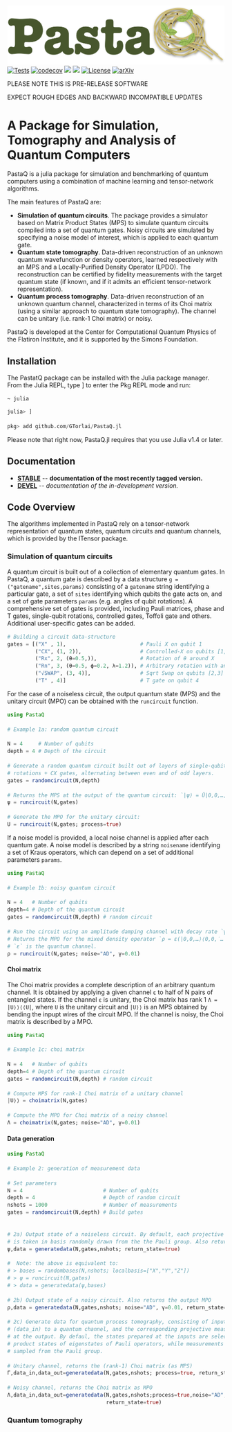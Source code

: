 ![alt text](https://github.com/GTorlai/PastaQ.jl/blob/master/docs/src/assets/logo.png?raw=true)
[![Tests](https://github.com/GTorlai/PastaQ.jl/workflows/Tests/badge.svg)](https://github.com/GTorlai/PastaQ.jl/actions?query=workflow%3ATests)
[![codecov](https://codecov.io/gh/GTorlai/PastaQ.jl/branch/master/graph/badge.svg)](https://codecov.io/gh/GTorlai/PastaQ.jl)
[![](https://img.shields.io/badge/docs-stable-blue.svg)](https://gtorlai.github.io/PastaQ.jl/stable/)
[![](https://img.shields.io/badge/docs-dev-blue.svg)](https://gtorlai.github.io/PastaQ.jl/dev/)
[![License](https://img.shields.io/badge/License-Apache%202.0-blue.svg)](https://opensource.org/licenses/Apache-2.0)
[![arXiv](https://img.shields.io/badge/arXiv--b31b1b.svg)](https://arxiv.org/abs/)

PLEASE NOTE THIS IS PRE-RELEASE SOFTWARE      

EXPECT ROUGH EDGES AND BACKWARD INCOMPATIBLE UPDATES

# A Package for Simulation, Tomography and Analysis of Quantum Computers

PastaQ is a julia package for simulation and benchmarking of quantum computers using a combination
of machine learning and tensor-network algorithms.

The main features of PastaQ are:
+ **Simulation of quantum circuits**. The package provides a simulator based on Matrix Product States (MPS) to simulate quantum circuits compiled into a set of quantum gates. Noisy circuits are simulated by specifying a noise model of interest, which is applied to each quantum gate.
+ **Quantum state tomography**. Data-driven reconstruction of an unknown quantum wavefunction or density operators, learned respectively with an MPS and a Locally-Purified Density Operator (LPDO). The reconstruction can be certified by fidelity measurements with the target quantum state (if known, and if it admits an efficient tensor-network representation).
+ **Quantum process tomography**. Data-driven reconstruction of an unknown quantum channel, characterized in terms of its Choi matrix (using a similar approach to quantum state tomography). The channel can be unitary (i.e. rank-1 Choi matrix) or noisy.

PastaQ is developed at the Center for Computational Quantum Physics of the Flatiron Institute,
and it is supported by the Simons Foundation.

## Installation
The PastatQ package can be installed with the Julia package manager. From the Julia REPL,
type ] to enter the Pkg REPL mode and run:

```
~ julia
```

```julia
julia> ]

pkg> add github.com/GTorlai/PastaQ.jl
```

Please note that right now, PastaQ.jl requires that you use Julia v1.4 or later.

## Documentation

- [**STABLE**](https://gtorlai.github.io/PastaQ.jl/stable/) --  **documentation of the most recently tagged version.**
- [**DEVEL**](https://gtorlai.github.io/PastaQ.jl/dev/) -- *documentation of the in-development version.*

## Code Overview
The algorithms implemented in PastaQ rely on a tensor-network representation of
quantum states, quantum circuits and quantum channels, which is provided by the
ITensor package.

### Simulation of quantum circuits
A quantum circuit is built out of a collection of elementary quantum gates. In
PastaQ, a quantum gate is described by a data structure `g = ("gatename",sites,params)`
consisting of a `gatename` string identifying a particular gate, a set of `sites`
identifying which qubits the gate acts on, and a set of gate parameters `params`
(e.g. angles of qubit rotations). A comprehensive set of gates is provided,
including Pauli matrices, phase and T gates, single-qubit rotations, controlled
gates, Toffoli gate and others. Additional user-specific gates can be added.

```julia
# Building a circuit data-structure
gates = [("X" , 1),                        # Pauli X on qubit 1
         ("CX", (1, 2)),                   # Controlled-X on qubits [1,2]
         ("Rx", 2, (θ=0.5,)),              # Rotation of θ around X
         ("Rn", 3, (θ=0.5, ϕ=0.2, λ=1.2)), # Arbitrary rotation with angles (θ,ϕ,λ)
         ("√SWAP", (3, 4)],                # Sqrt Swap on qubits [2,3]
         ("T" , 4)]                        # T gate on qubit 4
```

For the case of a noiseless circuit, the output quantum state (MPS) and the
unitary circuit (MPO) can be obtained with the `runcircuit` function.

```julia
using PastaQ

# Example 1a: random quantum circuit

N = 4     # Number of qubits
depth = 4 # Depth of the circuit

# Generate a random quantum circuit built out of layers of single-qubit random
# rotations + CX gates, alternating between even and of odd layers.
gates = randomcircuit(N,depth)

# Returns the MPS at the output of the quantum circuit: `|ψ⟩ = Û|0,0,…,0⟩`
ψ = runcircuit(N,gates)

# Generate the MPO for the unitary circuit:
U = runcircuit(N,gates; process=true)
```

If a noise model is provided, a local noise channel is applied after each quantum
gate. A noise model is described by a string `noisename` identifying a set of
Kraus operators, which can depend on a set of additional parameters `params`.

```julia
using PastaQ

# Example 1b: noisy quantum circuit

N = 4   # Number of qubits
depth=4 # Depth of the quantum circuit
gates = randomcircuit(N,depth) # random circuit

# Run the circuit using an amplitude damping channel with decay rate `γ=0.01`.
# Returns the MPO for the mixed density operator `ρ = ε(|0,0,…⟩⟨0,0,̇…|), where
# `ε` is the quantum channel.
ρ = runcircuit(N,gates; noise="AD", γ=0.01)
```

#### Choi matrix

The Choi matrix provides a complete description of an arbitrary quantum channel.
It is obtained by applying a given channel `ε` to half of N pairs of entangled states.
If the channel `ε` is unitary, the Choi matrix has rank 1 `Λ = |U⟩⟩⟨⟨U|`, where
`U` is the unitary circuit and `|U⟩⟩` is an MPS obtained by bending the inpupt wires
of the circuit MPO. If the channel is noisy, the Choi matrix is described by a MPO.

```julia
using PastaQ

# Example 1c: choi matrix

N = 4   # Number of qubits
depth=4 # Depth of the quantum circuit
gates = randomcircuit(N,depth) # random circuit

# Compute MPS for rank-1 Choi matrix of a unitary channel
|U⟩⟩ = choimatrix(N,gates)

# Compute the MPO for Choi matrix of a noisy channel
Λ = choimatrix(N,gates; noise="AD", γ=0.01)

```

#### Data generation

```julia
using PastaQ

# Example 2: generation of measurement data

# Set parameters
N = 4                          # Number of qubits
depth = 4                      # Depth of random circuit
nshots = 1000                  # Number of measurements
gates = randomcircuit(N,depth) # Build gates


# 2a) Output state of a noiseless circuit. By default, each projective measurement
# is taken in basis randomly drawn from the the Pauli group. Also returns the output MPS.
ψ,data = generatedata(N,gates,nshots; return_state=true)

#  Note: the above is equivalent to:
# > bases = randombases(N,nshots; localbasis=["X","Y","Z"])
# > ψ = runcircuit(N,gates)
# > data = generatedata(ψ,bases)

# 2b) Output state of a noisy circuit. Also returns the output MPO
ρ,data = generatedata(N,gates,nshots; noise="AD", γ=0.01, return_state=true)

# 2c) Generate data for quantum process tomography, consisting of input states
# (data_in) to a quantum channel, and the corresponding projective measurements
# at the output. By defaul, the states prepared at the inputs are selected from
# product states of eigenstates of Pauli operators, while measurements bases are
# sampled from the Pauli group.

# Unitary channel, returns the (rank-1) Choi matrix (as MPS)
Γ,data_in,data_out=generatedata(N,gates,nshots; process=true, return_state=true)

# Noisy channel, returns the Choi matrix as MPO
Λ,data_in,data_out=generatedata(N,gates,nshots;process=true,noise="AD",γ=0.01,
                                return_state=true)
```
### Quantum tomography
